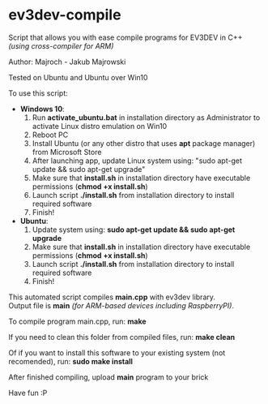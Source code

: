 # ev3dev-compile
Script that allows you with ease compile programs for EV3DEV in C++ <i>(using cross-compiler for ARM)</i>

Author: Majroch - Jakub Majrowski

Tested on Ubuntu and Ubuntu over Win10

To use this script:
<ul>
	<li><b>Windows 10</b>:
		<ol>
			<li>Run <b>activate_ubuntu.bat</b> in installation directory as Administrator to activate Linux distro emulation on Win10</li>
			<li>Reboot PC</li>
			<li>Install Ubuntu (or any other distro that uses <b>apt</b> package manager) from Microsoft Store</li>
			<li>After launching app, update Linux system using: "sudo apt-get update && sudo apt-get upgrade"</li>
			<li>Make sure that <b>install.sh</b> in installation directory have executable permissions (<b>chmod +x install.sh</b>)</li>
			<li>Launch script <b>./install.sh</b> from installation directory to install required software</li>
			<li>Finish!</li>
		</ol>
	</li>
	<li><b>Ubuntu</b>:
		<ol>
			<li>Update system using: <b>sudo apt-get update && sudo apt-get upgrade</b></li>
			<li>Make sure that <b>install.sh</b> in installation directory have executable permissions (<b>chmod +x install.sh</b>)</li>
			<li>Launch script <b>./install.sh</b> from installation directory to install required software</li>
			<li>Finish!</li>
		</ol>
	</li>
</ul>

This automated script compiles <b>main.cpp</b> with ev3dev library.<br />
Output file is <b>main</b> <i>(for ARM-based devices including RaspberryPI)</i>.

To compile program main.cpp, run:
	<b>make</b>

If you need to clean this folder from compiled files, run:
	<b>make clean</b>

Of if you want to install this software to your existing system (not recomended), run:
	<b>sudo make install</b>


After finished compiling, upload <b>main</b> program to your brick

Have fun :P
